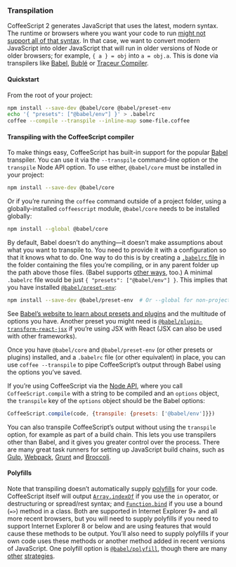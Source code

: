 ### Transpilation

CoffeeScript 2 generates JavaScript that uses the latest, modern syntax. The runtime or browsers where you want your code to run [might not support all of that syntax](#compatibility). In that case, we want to convert modern JavaScript into older JavaScript that will run in older versions of Node or older browsers; for example, `{ a } = obj` into `a = obj.a`. This is done via transpilers like [Babel](http://babeljs.io/), [Bublé](https://buble.surge.sh/) or [Traceur Compiler](https://github.com/google/traceur-compiler).

#### Quickstart

From the root of your project:

```bash
npm install --save-dev @babel/core @babel/preset-env
echo '{ "presets": ["@babel/env"] }' > .babelrc
coffee --compile --transpile --inline-map some-file.coffee
```

#### Transpiling with the CoffeeScript compiler

To make things easy, CoffeeScript has built-in support for the popular [Babel](http://babeljs.io/) transpiler. You can use it via the `--transpile` command-line option or the `transpile` Node API option. To use either, `@babel/core` must be installed in your project:

```bash
npm install --save-dev @babel/core
```

Or if you’re running the `coffee` command outside of a project folder, using a globally-installed `coffeescript` module, `@babel/core` needs to be installed globally:

```bash
npm install --global @babel/core
```

By default, Babel doesn’t do anything—it doesn’t make assumptions about what you want to transpile to. You need to provide it with a configuration so that it knows what to do. One way to do this is by creating a [`.babelrc` file](https://babeljs.io/docs/usage/babelrc/) in the folder containing the files you’re compiling, or in any parent folder up the path above those files. (Babel supports [other ways](https://babeljs.io/docs/usage/babelrc/), too.) A minimal `.babelrc` file would be just `{ "presets": ["@babel/env"] }`. This implies that you have installed [`@babel/preset-env`](https://babeljs.io/docs/plugins/preset-env/):

```bash
npm install --save-dev @babel/preset-env  # Or --global for non-project-based usage
```

See [Babel’s website to learn about presets and plugins](https://babeljs.io/docs/plugins/) and the multitude of options you have. Another preset you might need is [`@babel/plugin-transform-react-jsx`](https://babeljs.io/docs/en/babel-plugin-transform-react-jsx/) if you’re using JSX with React (JSX can also be used with other frameworks).

Once you have `@babel/core` and `@babel/preset-env` (or other presets or plugins) installed, and a `.babelrc` file (or other equivalent) in place, you can use `coffee --transpile` to pipe CoffeeScript’s output through Babel using the options you’ve saved.

If you’re using CoffeeScript via the [Node API](nodejs_usage), where you call `CoffeeScript.compile` with a string to be compiled and an `options` object, the `transpile` key of the `options` object should be the Babel options:

```js
CoffeeScript.compile(code, {transpile: {presets: ['@babel/env']}})
```

You can also transpile CoffeeScript’s output without using the `transpile` option, for example as part of a build chain. This lets you use transpilers other than Babel, and it gives you greater control over the process. There are many great task runners for setting up JavaScript build chains, such as [Gulp](http://gulpjs.com/), [Webpack](https://webpack.github.io/), [Grunt](https://gruntjs.com/) and [Broccoli](http://broccolijs.com/).

#### Polyfills

Note that transpiling doesn’t automatically supply [polyfills](https://developer.mozilla.org/en-US/docs/Glossary/Polyfill) for your code. CoffeeScript itself will output [`Array.indexOf`](https://developer.mozilla.org/en-US/docs/Web/JavaScript/Reference/Global_Objects/Array/indexOf) if you use the `in` operator, or destructuring or spread/rest syntax; and [`Function.bind`](https://developer.mozilla.org/en-US/docs/Web/JavaScript/Reference/Global_Objects/Function/bind) if you use a bound (`=>`) method in a class. Both are supported in Internet Explorer 9+ and all more recent browsers, but you will need to supply polyfills if you need to support Internet Explorer 8 or below and are using features that would cause these methods to be output. You’ll also need to supply polyfills if your own code uses these methods or another method added in recent versions of JavaScript. One polyfill option is [`@babel/polyfill`](https://babeljs.io/docs/en/babel-polyfill/), though there are many [other](https://hackernoon.com/polyfills-everything-you-ever-wanted-to-know-or-maybe-a-bit-less-7c8de164e423) [strategies](https://philipwalton.com/articles/loading-polyfills-only-when-needed/).
